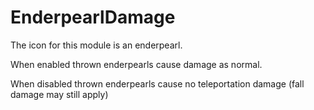 EnderpearlDamage
================

The icon for this module is an enderpearl.

When enabled thrown enderpearls cause damage as normal.

When disabled thrown enderpearls cause no teleportation damage (fall damage may still apply)